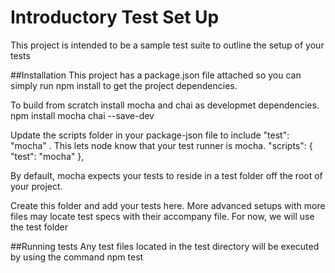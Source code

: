 # Introductory Test Set Up
This project is intended to be a sample test suite to outline the setup of your tests

##Installation
This project has a package.json file attached so you can simply run npm install to get the project dependencies. 

To build from scratch install mocha and chai as developmet dependencies. 
npm install mocha chai --save-dev 

Update the scripts folder in your package-json file to include "test": "mocha" . This lets node know that your test runner is mocha.
  "scripts": {
    "test": "mocha"
  },

By default, mocha expects your tests to reside in a test folder off the root of your project.

Create this folder and add your tests here. More advanced setups with more files may locate test specs with their accompany file. For now, we will use the test folder

##Running tests
Any test files located in the test directory will be executed by using the command npm test



